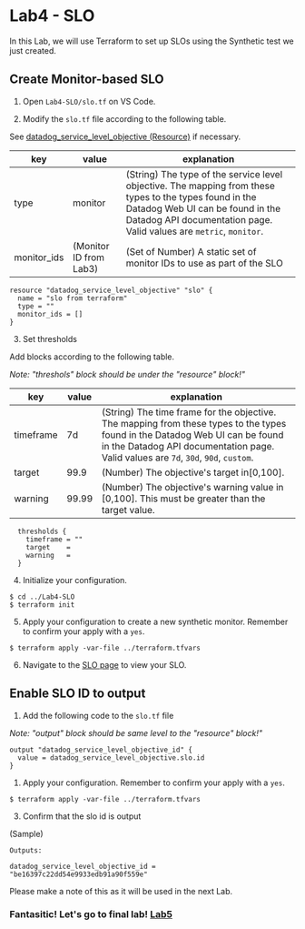 # Lab4 - SLO

In this Lab, we will use Terraform to set up SLOs using the Synthetic test we just created.

## Create Monitor-based SLO

1. Open `Lab4-SLO/slo.tf` on VS Code.

2.  Modify the `slo.tf` file according to the following table.

See [datadog_service_level_objective (Resource)](https://registry.terraform.io/providers/DataDog/datadog/latest/docs/resources/service_level_objective) if necessary.


|  key  |  value  | explanation |
| ---- | ---- | --- |
|  type  |  monitor  | (String) The type of the service level objective. The mapping from these types to the types found in the Datadog Web UI can be found in the Datadog API documentation page. Valid values are `metric`, `monitor`.  |
|  monitor_ids  | (Monitor ID from Lab3)   |  (Set of Number) A static set of monitor IDs to use as part of the SLO |


```
resource "datadog_service_level_objective" "slo" {
  name = "slo from terraform"
  type = ""
  monitor_ids = []
}
```

3. Set thresholds

Add blocks according to the following table.

*Note: "threshols" block should be under the "resource" block!"*

|  key  |  value  | explanation |
| ---- | ---- | --- |
|  timeframe  |  7d  |  (String) The time frame for the objective. The mapping from these types to the types found in the Datadog Web UI can be found in the Datadog API documentation page. Valid values are `7d`, `30d`, `90d`, `custom`. |
|  target  |  99.9  |   (Number) The objective's target in[0,100]. |
|  warning |  99.99  | (Number) The objective's warning value in [0,100]. This must be greater than the target value.|

```
  thresholds {
    timeframe = ""
    target    = 
    warning   = 
  }
```

4. Initialize your configuration.

```
$ cd ../Lab4-SLO
$ terraform init
```

5. Apply your configuration to create a new synthetic monitor. Remember to confirm your apply with a `yes`.

```
$ terraform apply -var-file ../terraform.tfvars
```

6. Navigate to the [SLO page](https://app.datadoghq.com/slo) to view your SLO.

## Enable SLO ID to output

1. Add the following code to the `slo.tf` file 

*Note: "output" block should be same level to the "resource" block!"*

```
output "datadog_service_level_objective_id" {
  value = datadog_service_level_objective.slo.id
}
```

1. Apply your configuration. Remember to confirm your apply with a `yes`.

```
$ terraform apply -var-file ../terraform.tfvars
```

3. Confirm that the slo id is output

(Sample)
```
Outputs:

datadog_service_level_objective_id = "be16397c22dd54e9933edb91a90f559e"
```

Please make a note of this as it will be used in the next Lab.

### Fantasitic! Let's go to final lab! [Lab5](./../Lab5-Dashboard/README.md)